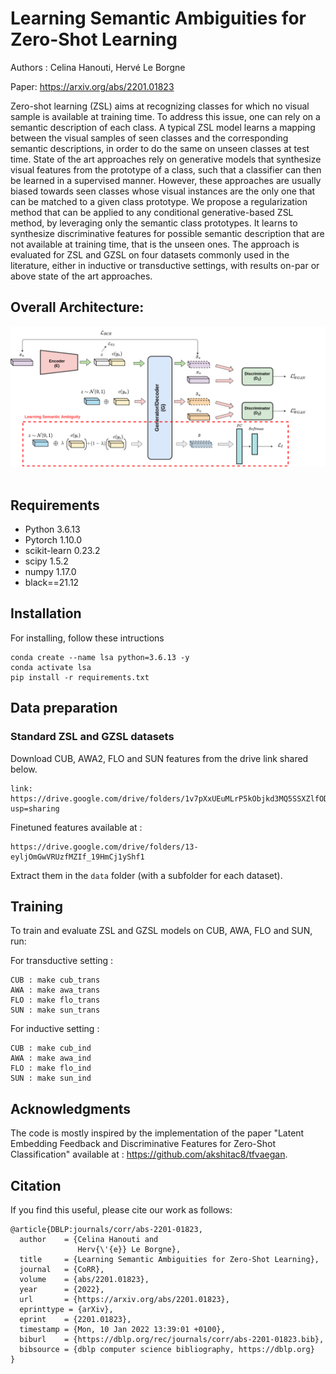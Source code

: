# Learning Semantic Ambiguities for Zero-Shot Learning


Authors : Celina Hanouti, Hervé Le Borgne

Paper: https://arxiv.org/abs/2201.01823

Zero-shot learning (ZSL) aims at recognizing classes for which no visual sample is available at training time. 
To address this issue, one can rely on a semantic description of each class. A typical ZSL model learns a mapping between the visual samples of seen classes and the corresponding semantic descriptions, in order to do the same on unseen classes at test time. State of the art approaches rely on generative models that synthesize visual features from the prototype of a class, such that a classifier can then be learned in a supervised manner. However, these approaches are usually biased towards seen classes whose visual instances are the only one that can be matched to a given class prototype.
We propose a regularization method that can be applied to any conditional generative-based ZSL method, by leveraging only the semantic class prototypes. It learns to synthesize discriminative features for possible semantic description that are not available at training time, that is the unseen ones. The approach is evaluated for ZSL and GZSL on four datasets commonly used in the literature, either in inductive or transductive settings, with results on-par or above state of the art approaches.

## **Overall Architecture:** 

<p align="center">
  <img src = "artifacts/diagram_archi.png" width="800">
  <br/>
  <br/>
</p>




## Requirements
+ Python 3.6.13
+ Pytorch 1.10.0
+ scikit-learn 0.23.2
+ scipy 1.5.2
+ numpy 1.17.0
+ black==21.12

## Installation
For installing, follow these intructions
```
conda create --name lsa python=3.6.13 -y 
conda activate lsa
pip install -r requirements.txt
```

## Data preparation

### Standard ZSL and GZSL datasets

Download CUB, AWA2, FLO and SUN features from the drive link shared below.
```
link: https://drive.google.com/drive/folders/1v7pXxUEuMLrP5kObjkd3MQ5SSXZlfOD8?usp=sharing

```
Finetuned features available at : 

```
https://drive.google.com/drive/folders/13-eyljOmGwVRUzfMZIf_19HmCj1yShf1
```



Extract them in the `data` folder (with a subfolder for each dataset).

## Training

To train and evaluate ZSL and GZSL models on CUB, AWA, FLO and SUN, run:

For transductive setting : 

```
CUB : make cub_trans
AWA : make awa_trans
FLO : make flo_trans
SUN : make sun_trans
```

For inductive setting : 

```
CUB : make cub_ind
AWA : make awa_ind
FLO : make flo_ind
SUN : make sun_ind
```

## Acknowledgments

The code is mostly inspired by the implementation of the paper "Latent Embedding Feedback and Discriminative Features for Zero-Shot Classification" available at : https://github.com/akshitac8/tfvaegan.

## Citation

If you find this useful, please cite our work as follows:

```
@article{DBLP:journals/corr/abs-2201-01823,
  author    = {Celina Hanouti and
               Herv{\'{e}} Le Borgne},
  title     = {Learning Semantic Ambiguities for Zero-Shot Learning},
  journal   = {CoRR},
  volume    = {abs/2201.01823},
  year      = {2022},
  url       = {https://arxiv.org/abs/2201.01823},
  eprinttype = {arXiv},
  eprint    = {2201.01823},
  timestamp = {Mon, 10 Jan 2022 13:39:01 +0100},
  biburl    = {https://dblp.org/rec/journals/corr/abs-2201-01823.bib},
  bibsource = {dblp computer science bibliography, https://dblp.org}
}
```
